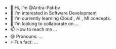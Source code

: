 - 👋 Hi, I’m @Aritra-Pal-bv
- 👀 I’m interested in Software Development
- 🌱 I’m currently learning Cloud , AI , Ml concepts.
- 💞️ I’m looking to collaborate on ...
- 📫 How to reach me ...
- 😄 Pronouns: ...
- ⚡ Fun fact: ...

<!---
Aritra-Pal-bv/Aritra-Pal-bv is a ✨ special ✨ repository because its `README.md` (this file) appears on your GitHub profile.
You can click the Preview link to take a look at your changes.
--->
